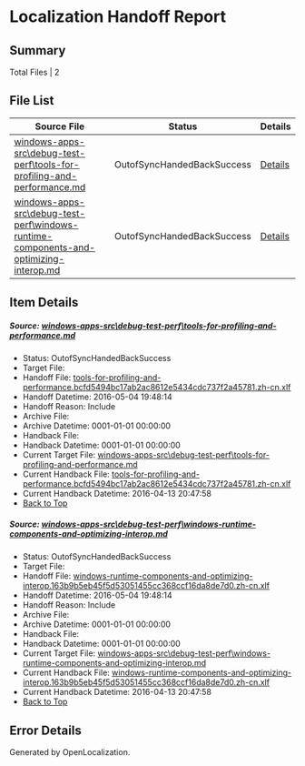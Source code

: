 # <a name='report-top'></a> Localization Handoff Report

## Summary
 Total Files | 2

## File List
 Source File | Status | Details 
 ----------- | ------ | ------- 
 [windows-apps-src\debug-test-perf\tools-for-profiling-and-performance.md](https://github.com/Microsoft/windows-apps/blob/5bbd14fb53cae67bbb827f94e695b2703e07fc34/windows-apps-src/debug-test-perf/tools-for-profiling-and-performance.md) | OutofSyncHandedBackSuccess | [Details](#f7f9821be7d1423b2f89367bd20c09981eca24eb1976)
 [windows-apps-src\debug-test-perf\windows-runtime-components-and-optimizing-interop.md](https://github.com/Microsoft/windows-apps/blob/5c7a49558ed11f82b7afea1ea96271c45c2f9139/windows-apps-src/debug-test-perf/windows-runtime-components-and-optimizing-interop.md) | OutofSyncHandedBackSuccess | [Details](#b9300b3feb1e5229951f3e1ebe454b61ba8065ae1979)

## Item Details
##### <a name='f7f9821be7d1423b2f89367bd20c09981eca24eb1976'></a> Source: [windows-apps-src\debug-test-perf\tools-for-profiling-and-performance.md](https://github.com/Microsoft/windows-apps/blob/5bbd14fb53cae67bbb827f94e695b2703e07fc34/windows-apps-src/debug-test-perf/tools-for-profiling-and-performance.md)
* Status: OutofSyncHandedBackSuccess
* Target File: 
* Handoff File: [tools-for-profiling-and-performance.bcfd5494bc17ab2ac8612e5434cdc737f2a45781.zh-cn.xlf](https://github.com/Microsoft/WDG.handoff/blob/def13cbdbc26671add8c9af1f2a15ed709b601bd/ol-handoff/Microsoft/windows-apps.zh-cn/master/tools-for-profiling-and-performance.bcfd5494bc17ab2ac8612e5434cdc737f2a45781.zh-cn.xlf)
* Handoff Datetime: 2016-05-04 19:48:14
* Handoff Reason: Include
* Archive File: 
* Archive Datetime: 0001-01-01 00:00:00
* Handback File: 
* Handback Datetime: 0001-01-01 00:00:00
* Current Target File: [windows-apps-src\debug-test-perf\tools-for-profiling-and-performance.md](https://github.com/Microsoft/windows-apps.zh-cn/blob/528f0417fbd7a9f463907c5d4655aa29068b0a4e/windows-apps-src/debug-test-perf/tools-for-profiling-and-performance.md)
* Current Handback File: [tools-for-profiling-and-performance.bcfd5494bc17ab2ac8612e5434cdc737f2a45781.zh-cn.xlf](https://github.com/Microsoft/WDG.handback/blob/fdce37552d804660c10c63cc0eafd981d65d103d/ol-handback/Microsoft/windows-apps.zh-cn/master/tools-for-profiling-and-performance.bcfd5494bc17ab2ac8612e5434cdc737f2a45781.zh-cn.xlf)
* Current Handback Datetime: 2016-04-13 20:47:58
* [Back to Top](#report-top)

##### <a name='b9300b3feb1e5229951f3e1ebe454b61ba8065ae1979'></a> Source: [windows-apps-src\debug-test-perf\windows-runtime-components-and-optimizing-interop.md](https://github.com/Microsoft/windows-apps/blob/5c7a49558ed11f82b7afea1ea96271c45c2f9139/windows-apps-src/debug-test-perf/windows-runtime-components-and-optimizing-interop.md)
* Status: OutofSyncHandedBackSuccess
* Target File: 
* Handoff File: [windows-runtime-components-and-optimizing-interop.163b9b5eb45f5d53051455cc368ccf16da8de7d0.zh-cn.xlf](https://github.com/Microsoft/WDG.handoff/blob/def13cbdbc26671add8c9af1f2a15ed709b601bd/ol-handoff/Microsoft/windows-apps.zh-cn/master/windows-runtime-components-and-optimizing-interop.163b9b5eb45f5d53051455cc368ccf16da8de7d0.zh-cn.xlf)
* Handoff Datetime: 2016-05-04 19:48:14
* Handoff Reason: Include
* Archive File: 
* Archive Datetime: 0001-01-01 00:00:00
* Handback File: 
* Handback Datetime: 0001-01-01 00:00:00
* Current Target File: [windows-apps-src\debug-test-perf\windows-runtime-components-and-optimizing-interop.md](https://github.com/Microsoft/windows-apps.zh-cn/blob/528f0417fbd7a9f463907c5d4655aa29068b0a4e/windows-apps-src/debug-test-perf/windows-runtime-components-and-optimizing-interop.md)
* Current Handback File: [windows-runtime-components-and-optimizing-interop.163b9b5eb45f5d53051455cc368ccf16da8de7d0.zh-cn.xlf](https://github.com/Microsoft/WDG.handback/blob/fdce37552d804660c10c63cc0eafd981d65d103d/ol-handback/Microsoft/windows-apps.zh-cn/master/windows-runtime-components-and-optimizing-interop.163b9b5eb45f5d53051455cc368ccf16da8de7d0.zh-cn.xlf)
* Current Handback Datetime: 2016-04-13 20:47:58
* [Back to Top](#report-top)


## Error Details

Generated by OpenLocalization.
